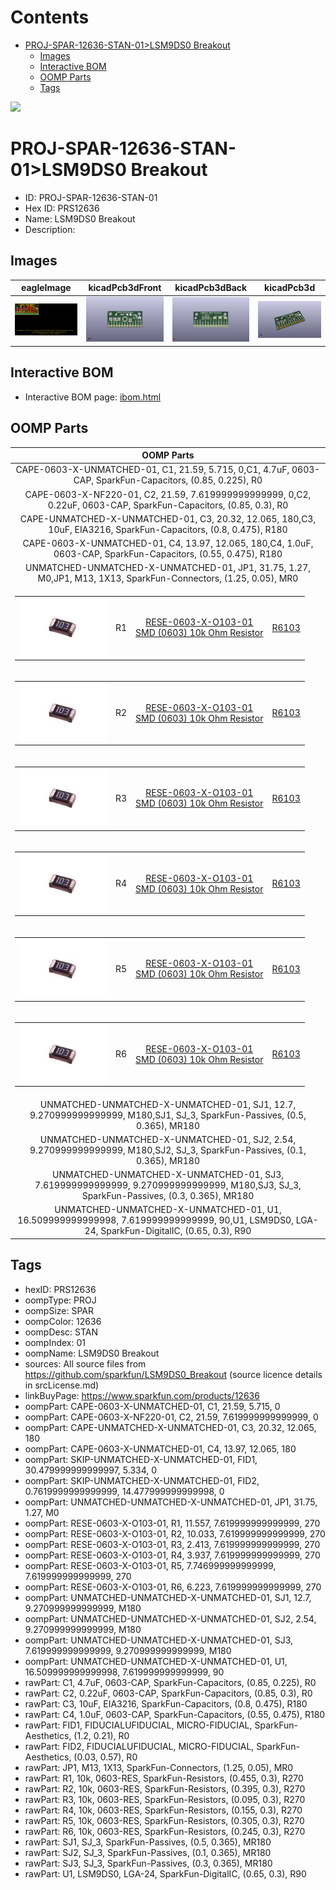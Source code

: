 



Contents
========

* [PROJ-SPAR-12636-STAN-01>LSM9DS0 Breakout](#proj-spar-12636-stan-01lsm9ds0-breakout)
	* [Images](#images)
	* [Interactive BOM](#interactive-bom)
	* [OOMP Parts](#oomp-parts)
	* [Tags](#tags)
  
![][im]
# PROJ-SPAR-12636-STAN-01>LSM9DS0 Breakout

- ID: PROJ-SPAR-12636-STAN-01
- Hex ID: PRS12636
- Name: LSM9DS0 Breakout
- Description: 

## Images
  
  

|eagleImage|kicadPcb3dFront|kicadPcb3dBack|kicadPcb3d|
| :---: | :---: | :---: | :---: |
|[![eagleImage](eagleImage_140.png)](eagleImage_600.png)|[![kicadPcb3dFront](kicadPcb3dFront_140.png)](kicadPcb3dFront_600.png)|[![kicadPcb3dBack](kicadPcb3dBack_140.png)](kicadPcb3dBack_600.png)|[![kicadPcb3d](kicadPcb3d_140.png)](kicadPcb3d_600.png)|

## Interactive BOM

- Interactive BOM page: [ibom.html](kicad/bom/ibom.html)

## OOMP Parts
  

|OOMP Parts|
| :---: |
|CAPE-0603-X-UNMATCHED-01, C1, 21.59, 5.715, 0,C1, 4.7uF, 0603-CAP, SparkFun-Capacitors, (0.85, 0.225), R0|
|CAPE-0603-X-NF220-01, C2, 21.59, 7.619999999999999, 0,C2, 0.22uF, 0603-CAP, SparkFun-Capacitors, (0.85, 0.3), R0|
|CAPE-UNMATCHED-X-UNMATCHED-01, C3, 20.32, 12.065, 180,C3, 10uF, EIA3216, SparkFun-Capacitors, (0.8, 0.475), R180|
|CAPE-0603-X-UNMATCHED-01, C4, 13.97, 12.065, 180,C4, 1.0uF, 0603-CAP, SparkFun-Capacitors, (0.55, 0.475), R180|
|UNMATCHED-UNMATCHED-X-UNMATCHED-01, JP1, 31.75, 1.27, M0,JP1, M13, 1X13, SparkFun-Connectors, (1.25, 0.05), MR0|
|<table><tr><td>![RESE-0603-X-O103-01](https://raw.githubusercontent.com/oomlout/oomlout_OOMP_parts/main/RESE-0603-X-O103-01/image_140.jpg)</td><td> R1</td><td>[RESE-0603-X-O103-01<br>SMD (0603) 10k Ohm Resistor](https://github.com/oomlout/oomlout_OOMP_parts/tree/main/RESE-0603-X-O103-01/)</td><td>[R6103](https://github.com/oomlout/oomlout_OOMP_parts/tree/main/RESE-0603-X-O103-01/)</td></tr></table>|
|<table><tr><td>![RESE-0603-X-O103-01](https://raw.githubusercontent.com/oomlout/oomlout_OOMP_parts/main/RESE-0603-X-O103-01/image_140.jpg)</td><td> R2</td><td>[RESE-0603-X-O103-01<br>SMD (0603) 10k Ohm Resistor](https://github.com/oomlout/oomlout_OOMP_parts/tree/main/RESE-0603-X-O103-01/)</td><td>[R6103](https://github.com/oomlout/oomlout_OOMP_parts/tree/main/RESE-0603-X-O103-01/)</td></tr></table>|
|<table><tr><td>![RESE-0603-X-O103-01](https://raw.githubusercontent.com/oomlout/oomlout_OOMP_parts/main/RESE-0603-X-O103-01/image_140.jpg)</td><td> R3</td><td>[RESE-0603-X-O103-01<br>SMD (0603) 10k Ohm Resistor](https://github.com/oomlout/oomlout_OOMP_parts/tree/main/RESE-0603-X-O103-01/)</td><td>[R6103](https://github.com/oomlout/oomlout_OOMP_parts/tree/main/RESE-0603-X-O103-01/)</td></tr></table>|
|<table><tr><td>![RESE-0603-X-O103-01](https://raw.githubusercontent.com/oomlout/oomlout_OOMP_parts/main/RESE-0603-X-O103-01/image_140.jpg)</td><td> R4</td><td>[RESE-0603-X-O103-01<br>SMD (0603) 10k Ohm Resistor](https://github.com/oomlout/oomlout_OOMP_parts/tree/main/RESE-0603-X-O103-01/)</td><td>[R6103](https://github.com/oomlout/oomlout_OOMP_parts/tree/main/RESE-0603-X-O103-01/)</td></tr></table>|
|<table><tr><td>![RESE-0603-X-O103-01](https://raw.githubusercontent.com/oomlout/oomlout_OOMP_parts/main/RESE-0603-X-O103-01/image_140.jpg)</td><td> R5</td><td>[RESE-0603-X-O103-01<br>SMD (0603) 10k Ohm Resistor](https://github.com/oomlout/oomlout_OOMP_parts/tree/main/RESE-0603-X-O103-01/)</td><td>[R6103](https://github.com/oomlout/oomlout_OOMP_parts/tree/main/RESE-0603-X-O103-01/)</td></tr></table>|
|<table><tr><td>![RESE-0603-X-O103-01](https://raw.githubusercontent.com/oomlout/oomlout_OOMP_parts/main/RESE-0603-X-O103-01/image_140.jpg)</td><td> R6</td><td>[RESE-0603-X-O103-01<br>SMD (0603) 10k Ohm Resistor](https://github.com/oomlout/oomlout_OOMP_parts/tree/main/RESE-0603-X-O103-01/)</td><td>[R6103](https://github.com/oomlout/oomlout_OOMP_parts/tree/main/RESE-0603-X-O103-01/)</td></tr></table>|
|UNMATCHED-UNMATCHED-X-UNMATCHED-01, SJ1, 12.7, 9.270999999999999, M180,SJ1, SJ_3, SparkFun-Passives, (0.5, 0.365), MR180|
|UNMATCHED-UNMATCHED-X-UNMATCHED-01, SJ2, 2.54, 9.270999999999999, M180,SJ2, SJ_3, SparkFun-Passives, (0.1, 0.365), MR180|
|UNMATCHED-UNMATCHED-X-UNMATCHED-01, SJ3, 7.619999999999999, 9.270999999999999, M180,SJ3, SJ_3, SparkFun-Passives, (0.3, 0.365), MR180|
|UNMATCHED-UNMATCHED-X-UNMATCHED-01, U1, 16.509999999999998, 7.619999999999999, 90,U1, LSM9DS0, LGA-24, SparkFun-DigitalIC, (0.65, 0.3), R90|

## Tags

- hexID: PRS12636
- oompType: PROJ
- oompSize: SPAR
- oompColor: 12636
- oompDesc: STAN
- oompIndex: 01
- oompName: LSM9DS0 Breakout
- sources: All source files from https://github.com/sparkfun/LSM9DS0_Breakout (source licence details in srcLicense.md)
- linkBuyPage: https://www.sparkfun.com/products/12636
- oompPart: CAPE-0603-X-UNMATCHED-01, C1, 21.59, 5.715, 0
- oompPart: CAPE-0603-X-NF220-01, C2, 21.59, 7.619999999999999, 0
- oompPart: CAPE-UNMATCHED-X-UNMATCHED-01, C3, 20.32, 12.065, 180
- oompPart: CAPE-0603-X-UNMATCHED-01, C4, 13.97, 12.065, 180
- oompPart: SKIP-UNMATCHED-X-UNMATCHED-01, FID1, 30.479999999999997, 5.334, 0
- oompPart: SKIP-UNMATCHED-X-UNMATCHED-01, FID2, 0.7619999999999999, 14.477999999999998, 0
- oompPart: UNMATCHED-UNMATCHED-X-UNMATCHED-01, JP1, 31.75, 1.27, M0
- oompPart: RESE-0603-X-O103-01, R1, 11.557, 7.619999999999999, 270
- oompPart: RESE-0603-X-O103-01, R2, 10.033, 7.619999999999999, 270
- oompPart: RESE-0603-X-O103-01, R3, 2.413, 7.619999999999999, 270
- oompPart: RESE-0603-X-O103-01, R4, 3.937, 7.619999999999999, 270
- oompPart: RESE-0603-X-O103-01, R5, 7.746999999999999, 7.619999999999999, 270
- oompPart: RESE-0603-X-O103-01, R6, 6.223, 7.619999999999999, 270
- oompPart: UNMATCHED-UNMATCHED-X-UNMATCHED-01, SJ1, 12.7, 9.270999999999999, M180
- oompPart: UNMATCHED-UNMATCHED-X-UNMATCHED-01, SJ2, 2.54, 9.270999999999999, M180
- oompPart: UNMATCHED-UNMATCHED-X-UNMATCHED-01, SJ3, 7.619999999999999, 9.270999999999999, M180
- oompPart: UNMATCHED-UNMATCHED-X-UNMATCHED-01, U1, 16.509999999999998, 7.619999999999999, 90
- rawPart: C1, 4.7uF, 0603-CAP, SparkFun-Capacitors, (0.85, 0.225), R0
- rawPart: C2, 0.22uF, 0603-CAP, SparkFun-Capacitors, (0.85, 0.3), R0
- rawPart: C3, 10uF, EIA3216, SparkFun-Capacitors, (0.8, 0.475), R180
- rawPart: C4, 1.0uF, 0603-CAP, SparkFun-Capacitors, (0.55, 0.475), R180
- rawPart: FID1, FIDUCIALUFIDUCIAL, MICRO-FIDUCIAL, SparkFun-Aesthetics, (1.2, 0.21), R0
- rawPart: FID2, FIDUCIALUFIDUCIAL, MICRO-FIDUCIAL, SparkFun-Aesthetics, (0.03, 0.57), R0
- rawPart: JP1, M13, 1X13, SparkFun-Connectors, (1.25, 0.05), MR0
- rawPart: R1, 10k, 0603-RES, SparkFun-Resistors, (0.455, 0.3), R270
- rawPart: R2, 10k, 0603-RES, SparkFun-Resistors, (0.395, 0.3), R270
- rawPart: R3, 10k, 0603-RES, SparkFun-Resistors, (0.095, 0.3), R270
- rawPart: R4, 10k, 0603-RES, SparkFun-Resistors, (0.155, 0.3), R270
- rawPart: R5, 10k, 0603-RES, SparkFun-Resistors, (0.305, 0.3), R270
- rawPart: R6, 10k, 0603-RES, SparkFun-Resistors, (0.245, 0.3), R270
- rawPart: SJ1, SJ_3, SparkFun-Passives, (0.5, 0.365), MR180
- rawPart: SJ2, SJ_3, SparkFun-Passives, (0.1, 0.365), MR180
- rawPart: SJ3, SJ_3, SparkFun-Passives, (0.3, 0.365), MR180
- rawPart: U1, LSM9DS0, LGA-24, SparkFun-DigitalIC, (0.65, 0.3), R90



[im]: kicadPcb3d_450.png
